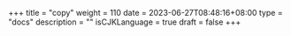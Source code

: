 +++
title = "copy"
weight = 110
date = 2023-06-27T08:48:16+08:00
type = "docs"
description = ""
isCJKLanguage = true
draft = false
+++